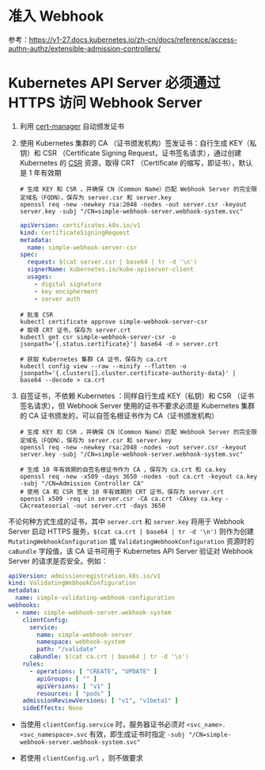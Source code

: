 # 准入 Webhook

参考：https://v1-27.docs.kubernetes.io/zh-cn/docs/reference/access-authn-authz/extensible-admission-controllers/

# Kubernetes API Server 必须通过 HTTPS 访问 Webhook Server

1. 利用 [cert-manager](https://github.com/cert-manager/cert-manager) 自动颁发证书

2. 使用 Kubernetes 集群的 CA （证书颁发机构）签发证书：自行生成 KEY（私钥）和 CSR
   （Certificate Signing Request，证书签名请求），通过创建 Kubernetes
   的 [CSR](https://v1-27.docs.kubernetes.io/zh-cn/docs/reference/access-authn-authz/certificate-signing-requests/)
   资源，取得 CRT （Certificate 的缩写，即证书），默认是 1 年有效期

   ```shell
   # 生成 KEY 和 CSR ，并确保 CN（Common Name）匹配 Webhook Server 的完全限定域名（FQDN），保存为 server.csr 和 server.key
   openssl req -new -newkey rsa:2048 -nodes -out server.csr -keyout server.key -subj "/CN=simple-webhook-server.webhook-system.svc"
   ```

   ```yaml
   apiVersion: certificates.k8s.io/v1
   kind: CertificateSigningRequest
   metadata:
     name: simple-webhook-server-csr
   spec:
     request: $(cat server.csr | base64 | tr -d '\n')
     signerName: kubernetes.io/kube-apiserver-client
     usages:
       - digital signature
       - key encipherment
       - server auth
   ```

   ```shell
   # 批准 CSR
   kubectl certificate approve simple-webhook-server-csr
   # 取得 CRT 证书，保存为 server.crt
   kubectl get csr simple-webhook-server-csr -o jsonpath='{.status.certificate}'| base64 -d > server.crt
   ```

   ```shell
   # 获取 Kubernetes 集群 CA 证书，保存为 ca.crt
   kubectl config view --raw --minify --flatten -o jsonpath='{.clusters[].cluster.certificate-authority-data}' | base64 --decode > ca.crt
   ```

3. 自签证书，不依赖 Kubernetes ：同样自行生成 KEY（私钥）和 CSR
   （证书签名请求），但 Webhook Server 使用的证书不要求必须是 Kubernetes 集群的 CA 证书颁发的，可以自签名根证书作为
   CA（证书颁发机构）

   ```shell
   # 生成 KEY 和 CSR ，并确保 CN（Common Name）匹配 Webhook Server 的完全限定域名（FQDN），保存为 server.csr 和 server.key
   openssl req -new -newkey rsa:2048 -nodes -out server.csr -keyout server.key -subj "/CN=simple-webhook-server.webhook-system.svc"
   
   # 生成 10 年有效期的自签名根证书作为 CA ，保存为 ca.crt 和 ca.key
   openssl req -new -x509 -days 3650 -nodes -out ca.crt -keyout ca.key -subj "/CN=Admission Controller CA"
   # 使用 CA 和 CSR 签发 10 年有效期的 CRT 证书，保存为 server.crt
   openssl x509 -req -in server.csr -CA ca.crt -CAkey ca.key -CAcreateserial -out server.crt -days 3650
   ```

不论何种方式生成的证书，其中 `server.crt` 和 `server.key` 将用于 Webhook Server 启动 HTTPS
服务，`$(cat ca.crt | base64 | tr -d '\n')` 则作为创建 `MutatingWebhookConfiguration` 或 `ValidatingWebhookConfiguration`
资源时的 `caBundle` 字段值，该 CA 证书可用于 Kubernetes API Server 验证对 Webhook Server 的请求是否安全。例如：

```yaml
apiVersion: admissionregistration.k8s.io/v1
kind: ValidatingWebhookConfiguration
metadata:
  name: simple-validating-webhook-configuration
webhooks:
  - name: simple-webhook-server.webhook-system
    clientConfig:
      service:
        name: simple-webhook-server
        namespace: webhook-system
        path: "/validate"
      caBundle: $(cat ca.crt | base64 | tr -d '\n')
    rules:
      - operations: [ "CREATE", "UPDATE" ]
        apiGroups: [ "" ]
        apiVersions: [ "v1" ]
        resources: [ "pods" ]
    admissionReviewVersions: [ "v1", "v1beta1" ]
    sideEffects: None
```

- 当使用 `clientConfig.service` 时，服务器证书必须对 `<svc_name>.<svc_namespace>.svc`
  有效，即生成证书时指定 `-subj "/CN=simple-webhook-server.webhook-system.svc"`

- 若使用 `clientConfig.url` ，则不做要求
